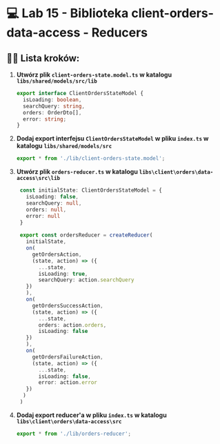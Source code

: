 # 💻 Lab 15 - Biblioteka client-orders-data-access - Reducers

## 🏋️‍♀️ Lista kroków:

1. **Utwórz plik `client-orders-state.model.ts` w katalogu `libs/shared/models/src/lib`**

   ```typescript
   export interface ClientOrdersStateModel {
     isLoading: boolean,
     searchQuery: string,
     orders: OrderDto[],
     error: string;
   }
   ```

2. **Dodaj export interfejsu `ClientOrdersStateModel` w pliku `index.ts` w katalogu `libs/shared/models/src`**

    ```typescript
    export * from './lib/client-orders-state.model';
    ```

3. **Utwórz plik `orders-reducer.ts` w katalogu `libs\client\orders\data-access\src\lib`**

   ```typescript
    const initialState: ClientOrdersStateModel = {
      isLoading: false,
      searchQuery: null,
      orders: null,
      error: null
    }
    
    export const ordersReducer = createReducer(
      initialState,
      on(
        getOrdersAction,
        (state, action) => ({
          ...state,
          isLoading: true,
          searchQuery: action.searchQuery
      })
      ),
      on(
        getOrdersSuccessAction,
        (state, action) => ({
          ...state,
          orders: action.orders,
          isLoading: false
      })
      ),
      on(
        getOrdersFailureAction,
        (state, action) => ({
          ...state,
          isLoading: false,
          error: action.error
      })
     )
    )
   ```

4. **Dodaj export reducer'a w pliku `index.ts` w katalogu `libs\client\orders\data-access\src`**

    ```typescript
    export * from './lib/orders-reducer';
    ```
